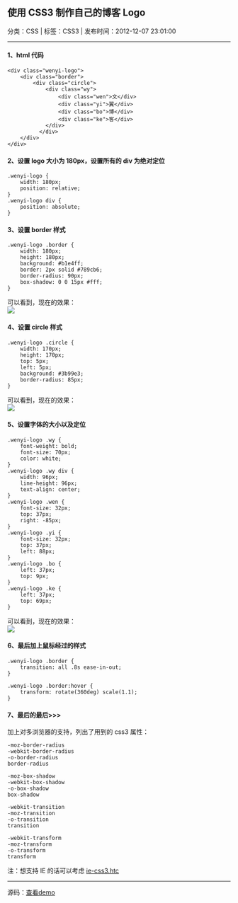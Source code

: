## 使用 CSS3 制作自己的博客 Logo

分类：CSS | 标签：CSS3 | 发布时间：2012-12-07 23:01:00

___

#### 1、html 代码

    <div class="wenyi-logo">
        <div class="border"> 
            <div class="circle">
                <div class="wy">
                    <div class="wen">文</div>
                    <div class="yi">翼</div>
                    <div class="bo">博</div>
                    <div class="ke">客</div>
                </div>
              </div> 
        </div> 
    </div>


#### 2、设置 logo 大小为 180px，设置所有的 div 为绝对定位

    .wenyi-logo {
        width: 180px;
        position: relative;
    }
    .wenyi-logo div {
        position: absolute;
    }
    
#### 3、设置 border 样式

    .wenyi-logo .border {
        width: 180px;
        height: 180px;
        background: #b1e4ff;
        border: 2px solid #789cb6;
        border-radius: 90px;
        box-shadow: 0 0 15px #fff;
    }
    
 可以看到，现在的效果：  
![](/posts/2012/12/07/images/1.jpeg)

#### 4、设置 circle 样式

    .wenyi-logo .circle {
        width: 170px;
        height: 170px;
        top: 5px;
        left: 5px;
        background: #3b99e3;
        border-radius: 85px;
    }
    
 可以看到，现在的效果：  
![](/posts/2012/12/07/images/2.jpeg)

#### 5、设置字体的大小以及定位

    .wenyi-logo .wy {
        font-weight: bold;
        font-size: 70px;
        color: white;
    }
    .wenyi-logo .wy div {
        width: 96px;
        line-height: 96px;
        text-align: center;
    }
    .wenyi-logo .wen {
        font-size: 32px;
        top: 37px;
        right: -85px;
    }
    .wenyi-logo .yi {
        font-size: 32px;
        top: 37px;
        left: 88px;
    }
    .wenyi-logo .bo {
        left: 37px;
        top: 9px;
    }
    .wenyi-logo .ke {
        left: 37px;
        top: 69px;
    }
    
    
 可以看到，现在的效果：  
![](/posts/2012/12/07/images/3.jpeg)

#### 6、最后加上鼠标经过的样式

    .wenyi-logo .border {
        transition: all .8s ease-in-out;
    }
    
    .wenyi-logo .border:hover {
        transform: rotate(360deg) scale(1.1);
    }
    
#### 7、最后的最后>>>

 加上对多浏览器的支持，列出了用到的 css3 属性：

    -moz-border-radius
    -webkit-border-radius
    -o-border-radius
    border-radius
    
    -moz-box-shadow
    -webkit-box-shadow
    -o-box-shadow
    box-shadow
    
    -webkit-transition
    -moz-transition
    -o-transition
    transition
    
    -webkit-transform
    -moz-transform
    -o-transform
    transform
    
注：想支持 IE 的话可以考虑 [ie-css3.htc](http://fetchak.com/ie-css3/)    

___

源码：[查看demo](/posts/2012/12/07/demo.html)
